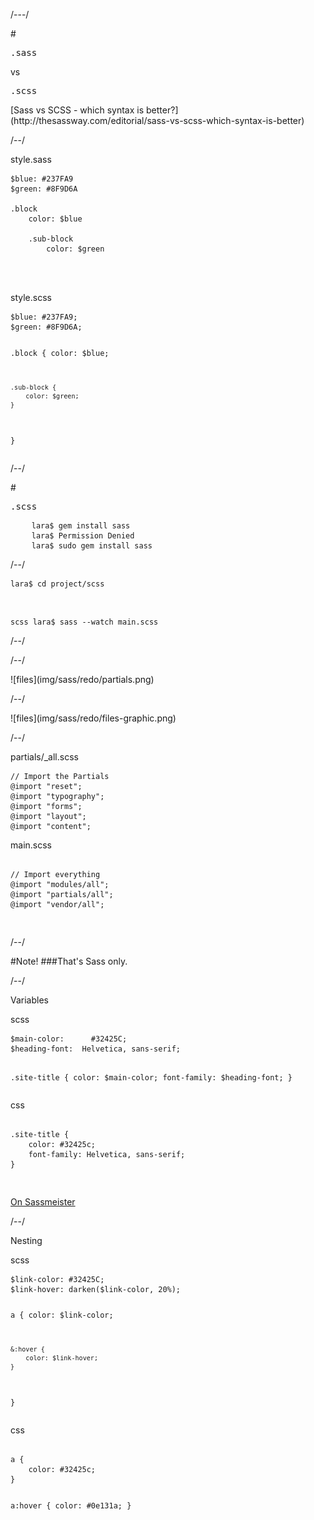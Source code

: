 <!-- .sass vs .scss slides -->


/---/

#<pre class="heading">.sass</pre> <span class="grey">vs</span> <pre class="heading">.scss</pre>

<aside class="notes">
	[Sass vs SCSS - which syntax is better?](http://thesassway.com/editorial/sass-vs-scss-which-syntax-is-better)
</aside>

/--/

<div class="sixcol first small-code">
<p class="code-title">style<span class="special">.sass</span></p>

<pre class="language-sass">
<code>$blue: #237FA9
$green: #8F9D6A

.block
	color: $blue

	.sub-block
		color: $green


</code>
</pre>
</div>

<div class="sixcol last small-code ">
<p class="code-title">style<span class="special">.scss</span></p>
<pre class="language-scss">
<code>$blue: #237FA9;
$green: #8F9D6A;

.block {
	color: $blue;

	.sub-block {
		color: $green;
	}
}
</code>
</pre>
</div>


/--/

#<pre class="heading text-center">.scss</pre>



<!--  Terminal commands -->


<pre>
	<code class="fragment terminal">lara$ gem install sass</code>
	<code class="fragment terminal">lara$ Permission Denied</code>
	<code class="fragment terminal">lara$ sudo gem install sass</code>
</pre>

/--/

<pre><code class="terminal fragment">lara$ cd project/scss</code></pre>
<br>
<pre><code class="terminal fragment">scss lara$ sass --watch main.scss</code></pre>

/--/


<!-- File structure -->

/--/

<div class="unstyle-img">![files](img/sass/redo/partials.png)</div>

/--/

<div class="unstyle-img">![files](img/sass/redo/files-graphic.png)</div>

/--/

<div class="sixcol">
<p class="code-title">partials/<span class="special">_all</span>.scss</p>
<pre><code>// Import the Partials
@import "reset";
@import "typography";
@import "forms";
@import "layout";
@import "content";
</code></pre>

</div>

<div class="sixcol">
<p class="code-title"><span class="special">main</span>.scss</p>
<pre><code>
// Import everything
@import "modules/all";
@import "partials/all";
@import "vendor/all";

</code></pre>
</div>

/--/

#Note!
###That's Sass only.

/--/






<!--  Code demos -->

<div class="clearfix">
<p class="special code-title">Variables</p>
<div class="sixcol small-code">
<p class="code-title">scss</p>
<pre><code>$main-color:  	 #32425C;
$heading-font: 	Helvetica, sans-serif;

.site-title {
	color: $main-color;
	font-family: $heading-font;
}
</code></pre>
</div>

<div class="sixcol small-code">
<p class="code-title">css</p>
<pre><code>
.site-title {
	color: #32425c;
	font-family: Helvetica, sans-serif;
}


</code></pre>
</div>

</div>

<p class="text-center"><a href="http://sassmeister.com/gist/f1fe2c316abfde27f2a6">On Sassmeister</a></p>

/--/
<div class="clearfix">
<p class="special code-title">Nesting</p>
<div class="sixcol small-code">
<p class="code-title">scss</p>
<pre><code>$link-color: #32425C;
$link-hover: darken($link-color, 20%);

a {
	color: $link-color;

	&:hover {
		color: $link-hover;
	}
}
</code></pre>
</div>

<div class="sixcol small-code">
<p class="code-title">css</p>
<pre><code>
a {
	color: #32425c;
}

a:hover {
	color: #0e131a;
}


</code></pre>
</div>